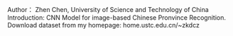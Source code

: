 Author： Zhen Chen, University of Science and Technology of China
Introduction: CNN Model for image-based Chinese Pronvince Recognition.
Download dataset from my homepage: home.ustc.edu.cn/~zkdcz